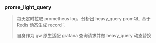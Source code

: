 ### prome_light_query

> 每天定时拉取 prometheus log，分析出 heavy_query promQL, 基于 Redis 动态生成 record；
>
> 自身作为 gw 原生适配 grafana 查询请求并做 heavy_query 动态替换